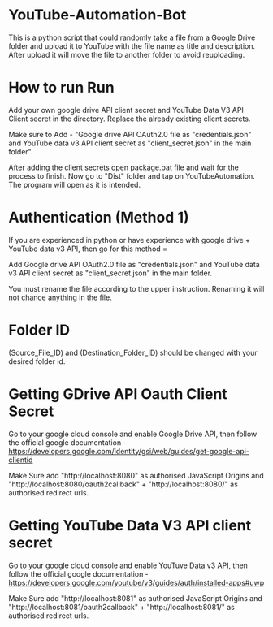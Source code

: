 # YouTube-Automation-Bot
This is a python script that could randomly take a file from a Google Drive folder and upload it to YouTube with the file name as title and description. After upload it will move the file to another folder to avoid reuploading.

# How to run Run 
Add your own google drive API client secret and YouTube Data V3 API Client secret in the directory. Replace the already existing client secrets. 

Make sure to Add - "Google drive API OAuth2.0 file as "credentials.json" and YouTube data v3 API client secret as "client_secret.json" in the main folder".

After adding the client secrets open package.bat file and wait for the process to finish. Now go to "Dist" folder and tap on YouTubeAutomation. The program will open as it is intended.

# Authentication (Method 1)
If you are experienced in python or have experience with google drive + YouTube data v3 API, then go for this method =

Add Google drive API OAuth2.0 file as "credentials.json" and YouTube data v3 API client secret as "client_secret.json" in the main folder.

You must rename the file according to the upper instruction. Renaming it will not chance anything in the file.
# Folder ID
(Source_File_ID) and (Destination_Folder_ID) should be changed with your desired folder id.

# Getting GDrive API Oauth Client Secret 
Go to your google cloud console and enable Google Drive API, then follow the official google documentation - https://developers.google.com/identity/gsi/web/guides/get-google-api-clientid

Make Sure add "http://localhost:8080" as authorised JavaScript Origins and "http://localhost:8080/oauth2callback" + "http://localhost:8080/" as authorised redirect urls.

# Getting YouTube Data V3 API client secret
Go to your google cloud console and enable YouTuve Data v3 API, then follow the official google documentation - https://developers.google.com/youtube/v3/guides/auth/installed-apps#uwp

Make Sure add "http://localhost:8081" as authorised JavaScript Origins and "http://localhost:8081/oauth2callback" + "http://localhost:8081/" as authorised redirect urls.


